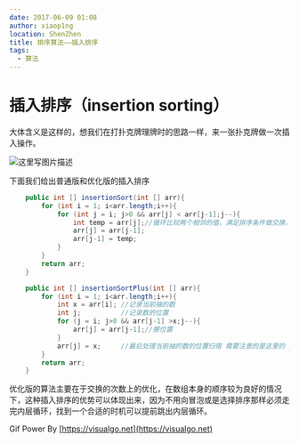 ```yaml
---
date: 2017-06-09 01:08
author: xiaop1ng
location: ShenZhen
title: 排序算法——插入排序
tags:
  - 算法
---
```


# 插入排序（insertion sorting）

大体含义是这样的，想我们在打扑克牌理牌时的思路一样，来一张扑克牌做一次插入操作。

![这里写图片描述](https://img-blog.csdn.net/20170609010214144?watermark/2/text/aHR0cDovL2Jsb2cuY3Nkbi5uZXQveGlhb3BpbmcwOTE1/font/5a6L5L2T/fontsize/400/fill/I0JBQkFCMA==/dissolve/70/gravity/SouthEast)

下面我们给出普通版和优化版的插入排序

 
```java
    public int [] insertionSort(int [] arr){
        for (int i = 1; i<arr.length;i++){
            for (int j = i; j>0 && arr[j] < arr[j-1];j--){
                int temp = arr[j];//循环比较两个相邻的值，满足排序条件做交换，不满足跳出当前这层循环
                arr[j] = arr[j-1];
                arr[j-1] = temp;
            }
        }
        return arr;
    }

    public int [] insertionSortPlus(int [] arr){
        for (int i = 1; i<arr.length;i++){
            int x = arr[i]; //记录当前抽的数
            int j;          //记录数的位置
            for (j = i; j>0 && arr[j-1] >x;j--){
                arr[j] = arr[j-1];//挪位置
            }
            arr[j] = x;     //最后处理当前抽的数的位置归宿 需要注意的是这里的 j 是上面 for 循环退出时的值
        }
        return arr;
    }
```
优化版的算法主要在于交换的次数上的优化，在数组本身的顺序较为良好的情况下，这种插入排序的优势可以体现出来，因为不用向冒泡或是选择排序那样必须走完内层循环，找到一个合适的时机可以提前跳出内层循环。


Gif Power By [https://visualgo.net](https://visualgo.net)

   
  